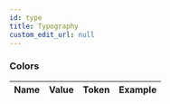 ```yaml
---
id: type
title: Typography
custom_edit_url: null
---
```


### Colors
| Name | Value | Token | Example |
|---|---|---|---|
